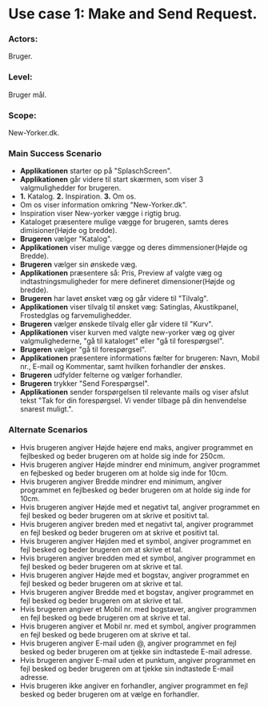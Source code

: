 # Use case 1: Make and Send Request.

### Actors:
Bruger.

### Level:
Bruger mål.

### Scope:
New-Yorker.dk.

### Main Success Scenario
- **Applikationen** starter op på "SplaschScreen".
- **Applikationen** går videre til start skærmen, som viser 3 valgmulighedder for brugeren.
- **1.** Katalog. **2.** Inspiration. **3.** Om os.
- Om os viser information omkring "New-Yorker.dk".
- Inspiration viser New-yorker vægge i rigtig brug.
- Kataloget præsentere mulige vægge for brugeren, samts deres dimisioner(Højde og bredde).
- **Brugeren** vælger "Katalog".
- **Applikationen** viser mulige vægge og deres dimmensioner(Højde og Bredde).
- **Brugeren** vælger sin ønskede væg.
- **Applikationen** præsentere så: Pris, Preview af valgte væg og indtastningsmuligheder for mere defineret dimensioner(Højde og bredde).
- **Brugeren** har lavet ønsket væg og går videre til "Tilvalg".
- **Applikationen** viser tilvalg til ønsket væg: Satinglas, Akustikpanel, Frostedglas og farvemulighedder.
- **Brugeren** vælger ønskede tilvalg eller går videre til "Kurv".
- **Applikationen** viser kurven med valgte new-yorker væg og giver valgmulighederne, "gå til kataloget" eller "gå til forespørgsel".
- **Brugeren** vælger "gå til forespørgsel".
- **Applikationen** præsentere informations fælter for brugeren: Navn, Mobil nr., E-mail og Kommentar, samt hvilken forhandler der ønskes.
- **Brugeren** udfylder felterne og vælger forhandler.
- **Brugeren** trykker "Send Forespørgsel".
- **Applikationen** sender forspørgelsen til relevante mails og viser afslut tekst "Tak for din forespørgsel. Vi vender tilbage på din henvendelse snarest muligt.".

### Alternate Scenarios
- Hvis brugeren angiver Højde højere end maks, angiver programmet en fejlbesked og beder brugeren om at holde sig inde for 250cm. 
- Hvis brugeren angiver Højde mindrer end minimum, angiver programmet en fejbesked og beder brugeren om at holde sig inde for 10cm.
- Hvis brugeren angiver Bredde mindrer end minimum, angiver programmet en fejlbesked og beder brugeren om at holde sig inde for 10cm.
- Hvis brugeren angiver Højde med et negativt tal, angiver programmet en fejl besked og beder brugeren om at skrive et positivt tal.
- Hvis brugeren angiver breden med et negativt tal, angiver programmet en fejl besked og beder brugeren om at skrive et positivt tal.
- Hvis brugeren angiver Højden med et symbol, angiver programmet en fejl besked og beder brugeren om at skrive et tal.
- Hvis brugeren angiver bredden med et symbol, angiver programmet en fejl besked og beder brugeren om at skrive et tal.
- Hvis brugeren angiver Højde med et bogstav, angiver programmet en fejl besked og beder brugeren om at skrive et tal.
- Hvis brugeren angiver Bredde med et bogstav, angiver programmet en fejl besked og beder brugeren om at skrive et tal.
- Hvis brugeren angiver et Mobil nr. med bogstaver, angiver programmen en fejl besked og bede brugeren om at skrive et tal.
- Hvis brugeren angiver et Mobil nr. med et symbol, angiver programmen en fejl besked og bede brugeren om at skrive et tal.
- Hvis brugeren angiver E-mail uden @, angiver programmet en fejl besked og beder brugeren om at tjekke sin indtastede E-mail adresse.
- Hvis brugeren angiver E-mail uden et punktum, angiver programmet en fejl besked og beder brugeren om at tjekke sin indtastede E-mail adresse.
- Hvis brugeren ikke angiver en forhandler, angiver programmet en fejl besked og beder brugeren om at  vælge en forhandler.
